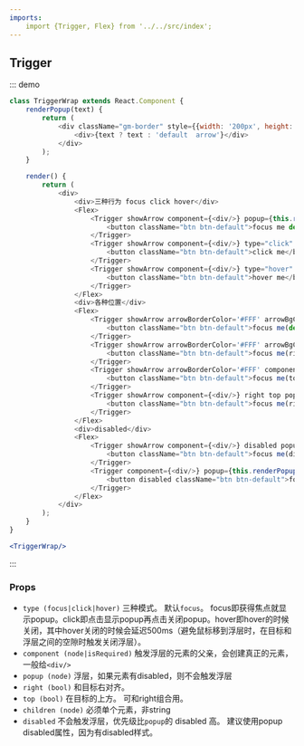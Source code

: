 ```yaml
---
imports:
    import {Trigger, Flex} from '../../src/index';
---
```

## Trigger

::: demo
```js
class TriggerWrap extends React.Component {
    renderPopup(text) {
        return (
            <div className="gm-border" style={{width: '200px', height: '200px', background: 'red'}}>
                <div>{text ? text : 'default  arrow'}</div>
            </div>
        );
    }

    render() {
        return (
            <div>
                <div>三种行为 focus click hover</div>
                <Flex>
                    <Trigger showArrow component={<div/>} popup={this.renderPopup()}>
                        <button className="btn btn-default">focus me default</button>
                    </Trigger>
                    <Trigger showArrow component={<div/>} type="click" popup={this.renderPopup()}>
                        <button className="btn btn-default">click me</button>
                    </Trigger>
                    <Trigger showArrow component={<div/>} type="hover" popup={this.renderPopup()}>
                        <button className="btn btn-default">hover me</button>
                    </Trigger>
                </Flex>
                <div>各种位置</div>
                <Flex>
                    <Trigger showArrow arrowBorderColor='#FFF' arrowBgColor='#F00' component={<div/>} popup={this.renderPopup("arrowBorderColor='#FFF';  arrowBgColor='#F00'")}>
                        <button className="btn btn-default">focus me(default)</button>
                    </Trigger>
                    <Trigger showArrow arrowBorderColor='#FFF' arrowBgColor='#F00' component={<div/>} right popup={this.renderPopup("arrowBorderColor='#FFF' arrowBgColor='#F00'")}>
                        <button className="btn btn-default">focus me(right)</button>
                    </Trigger>
                    <Trigger showArrow arrowBorderColor='#FFF' component={<div/>} top popup={this.renderPopup("arrowBorderColor='#FFF'")}>
                        <button className="btn btn-default">focus me(top)</button>
                    </Trigger>
                    <Trigger showArrow component={<div/>} right top popup={this.renderPopup()}>
                        <button className="btn btn-default">focus me(right top)</button>
                    </Trigger>
                </Flex>
                <div>disabled</div>
                <Flex>
                    <Trigger showArrow component={<div/>} disabled popup={this.renderPopup()}>
                        <button className="btn btn-default">focus me(disabled)</button>
                    </Trigger>
                    <Trigger component={<div/>} popup={this.renderPopup()}>
                        <button disabled className="btn btn-default">focus me(inner disabled)</button>
                    </Trigger>
                </Flex>
            </div>
        );
    }
}
```
```jsx
<TriggerWrap/>
```
:::

### Props
- `type (focus|click|hover)` 三种模式。 默认`focus`。 focus即获得焦点就显示popup。click即点击显示popup再点击关闭popup。hover即hover的时候关闭，其中hover关闭的时候会延迟500ms（避免鼠标移到浮层时，在目标和浮层之间的空隙时触发关闭浮层）。
- `component (node|isRequired)` 触发浮层的元素的父亲，会创建真正的元素，一般给`<div/>`
- `popup (node)` 浮层，如果元素有disabled，则不会触发浮层
- `right (bool)` 和目标右对齐。
- `top (bool)` 在目标的上方。 可和right组合用。
- `children (node)` 必须单个元素，非string
- `disabled` 不会触发浮层，优先级比`popup`的 disabled 高。 建议使用popup disabled属性，因为有disabled样式。